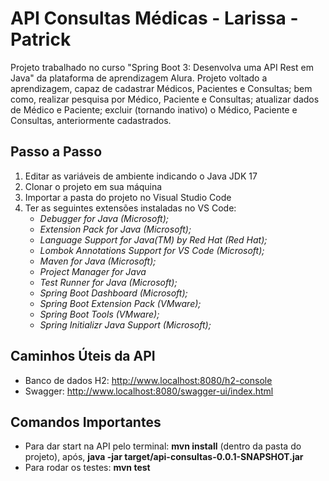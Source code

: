 # API Consultas Médicas - Larissa - Patrick
Projeto trabalhado no curso "Spring Boot 3: Desenvolva uma API Rest em Java" da plataforma de aprendizagem Alura. Projeto voltado a aprendizagem, capaz de cadastrar Médicos, Pacientes e Consultas; bem como, realizar pesquisa por Médico, Paciente e Consultas; atualizar dados de Médico e Paciente; excluir (tornando inativo) o Médico, Paciente e Consultas, anteriormente cadastrados.

## Passo a Passo
1. Editar as variáveis de ambiente indicando o Java JDK 17
2. Clonar o projeto em sua máquina
3. Importar a pasta do projeto no Visual Studio Code
4. Ter as seguintes extensões instaladas no VS Code:
     - _Debugger for Java (Microsoft);_
     - _Extension Pack for Java (Microsoft);_
     - _Language Support for Java(TM) by Red Hat (Red Hat);_
     - _Lombok Annotations Support for VS Code (Microsoft);_
     - _Maven for Java (Microsoft);_
     - _Project Manager for Java_
     - _Test Runner for Java (Microsoft);_
     - _Spring Boot Dashboard (Microsoft);_
     - _Spring Boot Extension Pack (VMware);_
     - _Spring Boot Tools (VMware);_
     - _Spring Initializr Java Support (Microsoft);_

## Caminhos Úteis da API
- Banco de dados H2: http://www.localhost:8080/h2-console
- Swagger: http://www.localhost:8080/swagger-ui/index.html

## Comandos Importantes
- Para dar start na API pelo terminal: **mvn install** (dentro da pasta do projeto), após, **java -jar target/api-consultas-0.0.1-SNAPSHOT.jar**
- Para rodar os testes: **mvn test**
